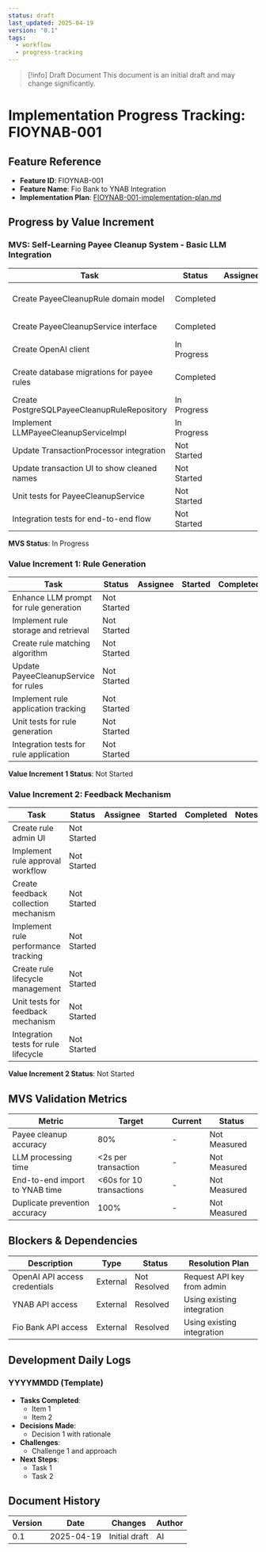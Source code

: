 ```yaml
---
status: draft
last_updated: 2025-04-19
version: "0.1"
tags:
  - workflow
  - progress-tracking
---
```


> [!info] Draft Document
> This document is an initial draft and may change significantly.

# Implementation Progress Tracking: FIOYNAB-001

## Feature Reference
- **Feature ID**: FIOYNAB-001
- **Feature Name**: Fio Bank to YNAB Integration
- **Implementation Plan**: [FIOYNAB-001-implementation-plan.md](./FIOYNAB-001-implementation-plan.md)

## Progress by Value Increment

### MVS: Self-Learning Payee Cleanup System - Basic LLM Integration

| Task | Status | Assignee | Started | Completed | Notes |
|------|--------|----------|---------|-----------|-------|
| Create PayeeCleanupRule domain model | Completed | | 2025-04-20 | 2025-04-20 | Created with proper enums for PatternType, GeneratorType, and RuleStatus |
| Create PayeeCleanupService interface | Completed | | 2025-04-20 | 2025-04-20 | Interface defines rule and cleanup capabilities |
| Create OpenAI client | In Progress | | 2025-04-20 | | Created basic stub with placeholder functionality |
| Create database migrations for payee rules | Completed | | 2025-04-20 | 2025-04-20 | Created V400__payee_cleanup_rules.sql migration |
| Create PostgreSQLPayeeCleanupRuleRepository | In Progress | | 2025-04-20 | | Created initial implementation but requires fixes |
| Implement LLMPayeeCleanupServiceImpl | In Progress | | 2025-04-20 | | Created initial implementation but requires integration testing |
| Update TransactionProcessor integration | Not Started | | | | |
| Update transaction UI to show cleaned names | Not Started | | | | |
| Unit tests for PayeeCleanupService | Not Started | | | | |
| Integration tests for end-to-end flow | Not Started | | | | |

**MVS Status**: In Progress

### Value Increment 1: Rule Generation

| Task | Status | Assignee | Started | Completed | Notes |
|------|--------|----------|---------|-----------|-------|
| Enhance LLM prompt for rule generation | Not Started | | | | |
| Implement rule storage and retrieval | Not Started | | | | |
| Create rule matching algorithm | Not Started | | | | |
| Update PayeeCleanupService for rules | Not Started | | | | |
| Implement rule application tracking | Not Started | | | | |
| Unit tests for rule generation | Not Started | | | | |
| Integration tests for rule application | Not Started | | | | |

**Value Increment 1 Status**: Not Started

### Value Increment 2: Feedback Mechanism

| Task | Status | Assignee | Started | Completed | Notes |
|------|--------|----------|---------|-----------|-------|
| Create rule admin UI | Not Started | | | | |
| Implement rule approval workflow | Not Started | | | | |
| Create feedback collection mechanism | Not Started | | | | |
| Implement rule performance tracking | Not Started | | | | |
| Create rule lifecycle management | Not Started | | | | |
| Unit tests for feedback mechanism | Not Started | | | | |
| Integration tests for rule lifecycle | Not Started | | | | |

**Value Increment 2 Status**: Not Started

## MVS Validation Metrics

| Metric | Target | Current | Status |
|--------|--------|---------|--------|
| Payee cleanup accuracy | 80% | - | Not Measured |
| LLM processing time | <2s per transaction | - | Not Measured |
| End-to-end import to YNAB time | <60s for 10 transactions | - | Not Measured |
| Duplicate prevention accuracy | 100% | - | Not Measured |

## Blockers & Dependencies

| Description | Type | Status | Resolution Plan |
|-------------|------|--------|----------------|
| OpenAI API access credentials | External | Not Resolved | Request API key from admin |
| YNAB API access | External | Resolved | Using existing integration |
| Fio Bank API access | External | Resolved | Using existing integration |

## Development Daily Logs

### YYYYMMDD (Template)
- **Tasks Completed**:
  - Item 1
  - Item 2
- **Decisions Made**:
  - Decision 1 with rationale
- **Challenges**:
  - Challenge 1 and approach
- **Next Steps**:
  - Task 1
  - Task 2

## Document History

| Version | Date | Changes | Author |
|---------|------|---------|--------|
| 0.1 | 2025-04-19 | Initial draft | AI |